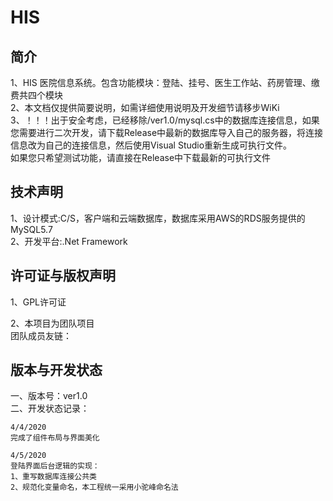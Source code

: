 # HIS
## 简介
1、HIS 医院信息系统。包含功能模块：登陆、挂号、医生工作站、药房管理、缴费共四个模块  
2、本文档仅提供简要说明，如需详细使用说明及开发细节请移步WiKi  
3、！！！出于安全考虑，已经移除/ver1.0/mysql.cs中的数据库连接信息，如果您需要进行二次开发，请下载Release中最新的数据库导入自己的服务器，将连接信息改为自己的连接信息，然后使用Visual Studio重新生成可执行文件。  
如果您只希望测试功能，请直接在Release中下载最新的可执行文件

## 技术声明
1、设计模式:C/S，客户端和云端数据库，数据库采用AWS的RDS服务提供的MySQL5.7  
2、开发平台:.Net Framework

## 许可证与版权声明
1、GPL许可证  
  
2、本项目为团队项目  
   团队成员友链：

## 版本与开发状态
一、版本号：ver1.0  
二、开发状态记录：  
    
    4/4/2020  
    完成了组件布局与界面美化
    
    4/5/2020
    登陆界面后台逻辑的实现：
    1、重写数据库连接公共类
    2、规范化变量命名，本工程统一采用小驼峰命名法
  


    
